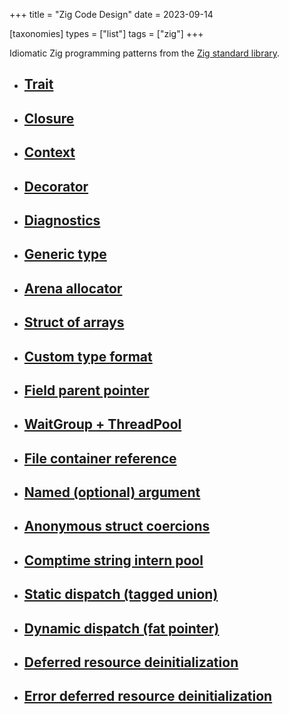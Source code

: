 +++
title = "Zig Code Design"
date = 2023-09-14

[taxonomies]
types = ["list"]
tags = ["zig"]
+++

Idiomatic Zig programming patterns from the [Zig standard library](https://ziglang.org/documentation/master/std).

<!-- more -->

- ## [Trait](https://github.com/ziglang/zig/blob/0.11.0/lib/std/meta/trait.zig#L10)

- ## [Closure](https://github.com/ziglang/zig/blob/0.11.0/lib/std/Thread/Pool.zig#L86)

- ## [Context](https://github.com/ziglang/zig/blob/0.11.0/lib/std/hash_map.zig#L133)

- ## [Decorator](https://zig.news/xq/cool-zig-patterns-configuration-parameters-591a)

- ## [Diagnostics](https://github.com/ziglang/zig/blob/0.11.0/lib/std/json/scanner.zig#L195)

- ## [Generic type](https://github.com/ziglang/zig/blob/0.11.0/lib/std/hash_map.zig#L370)

- ## [Arena allocator](https://github.com/ziglang/zig/blob/0.11.0/lib/std/heap/arena_allocator.zig#L8)

- ## [Struct of arrays](https://zig.news/andrewrk/multi-object-for-loops-data-oriented-design-41ob)

- ## [Custom type format](https://github.com/ziglang/zig/blob/0.11.0/lib/std/Uri.zig#L209)

- ## [Field parent pointer](https://github.com/ziglang/zig/blob/0.11.0/lib/std/Thread/Futex.zig#L640)

- ## [WaitGroup + ThreadPool](https://github.com/ziglang/zig/blob/0.11.0/lib/build_runner.zig#L772)

- ## [File container reference](https://github.com/ziglang/zig/blob/0.11.0/lib/std/Thread.zig#L24)

- ## [Named (optional) argument](https://github.com/ziglang/zig/blob/0.11.0/lib/std/fmt.zig#L22)

- ## [Anonymous struct coercions](https://zig.news/xq/cool-zig-patterns-305o)

- ## [Comptime string intern pool](https://zig.news/xq/cool-zig-patterns-comptime-string-interning-3558)

- ## [Static dispatch (tagged union)](https://zig.news/kristoff/easy-interfaces-with-zig-0100-2hc5)

- ## [Dynamic dispatch (fat pointer)](https://github.com/ziglang/zig/blob/0.11.0/lib/std/mem/Allocator.zig#L14)

- ## [Deferred resource deinitialization](https://github.com/ziglang/zig/blob/0.11.0/lib/std/once.zig#L30)

- ## [Error deferred resource deinitialization](https://github.com/ziglang/zig/blob/0.11.0/lib/std/tz.zig#L92)
